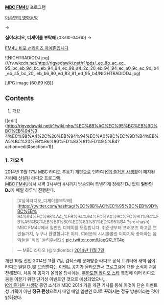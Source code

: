 **[MBC FM4U](MBC%20FM4U.md)** 프로그램 

[이주연의 영화음악](%EC%98%81%ED%99%94%EC%9D%8C%EC%95%85%28MBC%29.md)

→

**심야라디오, 디제이를 부탁해** (03:00-04:00) 
→

[FM4U 비포 선라이즈 차예린입니다](FM4U%20%EB%B9%84%ED%8F%AC%20%EC%84%A0%EB%9D%BC%EC%9D%B4%EC%A6%88.md)

  

![NIGHTRADIODJ.jpg](//rv.wkcdn.net/http://rigvedawiki.net/r1/pds/_ec_8b_ac_ec_
95_bc_eb_9d_bc_eb_94_94_ec_98_a4_2c_20_eb_94_94_ec_a0_9c_ec_9d_b4_eb_a5_bc_20_
eb_b6_80_ed_83_81_ed_95_b4/NIGHTRADIODJ.jpg)

[JPG image (60.69 KB)]

## Contents

    

1. 개요 

[[edit](http://rigvedawiki.net/r1/wiki.php/%EC%8B%AC%EC%95%BC%EB%9D%BC%EB%94%9
4%EC%98%A4%2C%20%EB%94%94%EC%A0%9C%EC%9D%B4%EB%A5%BC%20%EB%B6%80%ED%83%81%ED%9
5%B4?action=edit&section=1)]

### 1. 개요 ¶

2014년 11월 17일 MBC 라디오 추동기 개편으로 인하여 [K의 즐거운 사생활](K%EC%9D%98%20%EC%A6%90%EA%B1%B0%EC%9A%B4%20%EC%82%AC%EC%83%9D%ED%99%9C.md)이 폐지된 자리에 신설된 라디오 프로그램.  
[MBC FM4U](MBC%20FM4U.md)에서 새벽 3시부터 4시까지 방송되며 특별하게 정해진 DJ 없이 **일반인 DJ**가 매일
하루씩 진행한다.

  

> [#심야라디오_디제이를부탁해](https://twitter.com/hashtag/%EC%8B%AC%EC%95%BC%EB%9D%BC%EB%
94%94%EC%98%A4_%EB%94%94%EC%A0%9C%EC%9D%B4%EB%A5%BC%EB%B6%80%ED%83%81%ED%95%B4
?src=hash) MBC FM4U에서 일반인 디제이를 모집합니다. 취준생부터 프러포즈 하고픈 연인들까지, 누구나 환영합니다! 이제,
여러분의 시시콜콜한 이야기와 좋아하는 음악들을 '직접' 들려주세요:)
[pic.twitter.com/UaeQXLYT4o](http://t.co/UaeQXLYT4o)

>

> — MBC 라디오 (@radiombc) [2014년 11월
7일](https://twitter.com/radiombc/status/530570878556598273)

  

  

개편 10일 전인 2014년 11월 7일, 갑작스레 문화방송 라디오 공식 트위터에 새벽 심야 라디오 일일 DJ를 모집한다는 이벤트 공지가
올라오면서 프로그램에 대한 소식이 처음 전해졌다. 처음 이 공지가 올라올 당시에는, [무한도전 라디오 스타](%EB%AC%B4%ED%95%9C%EB%8F%84%EC%A0%84%20%EB%9D%BC%EB%94%94%EC%98%A4%20%EC%8A%A4%ED%83%80.md)
특집에 이어 라디오 붐을 이끌기 위한 단기성 이벤트인 것으로 예상되었으나,,,  
[K의 즐거운 사생활](K%EC%9D%98%20%EC%A6%90%EA%B1%B0%EC%9A%B4%20%EC%82%AC%EC%83%9D%ED%99%9C.md) 종영 소식과 MBC 2014 가을 개편 기사를 통해 이것이 단순 이벤트성 기획이 아닌 **정규 편성**으로서 매일
매일 일반인 DJ로 꾸려지는 정규 방송이라는 것이 밝혀졌다.


